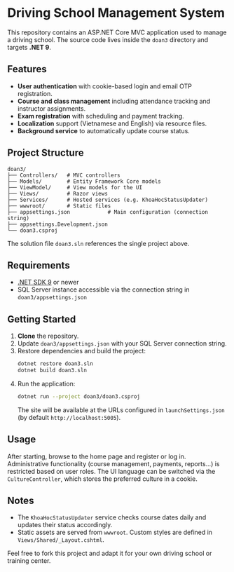 # Driving School Management System

This repository contains an ASP.NET Core MVC application used to manage a driving school. The source code lives inside the `doan3` directory and targets **.NET 9**.

## Features

- **User authentication** with cookie-based login and email OTP registration.
- **Course and class management** including attendance tracking and instructor assignments.
- **Exam registration** with scheduling and payment tracking.
- **Localization** support (Vietnamese and English) via resource files.
- **Background service** to automatically update course status.

## Project Structure

```
doan3/
├── Controllers/   # MVC controllers
├── Models/        # Entity Framework Core models
├── ViewModel/     # View models for the UI
├── Views/         # Razor views
├── Services/      # Hosted services (e.g. KhoaHocStatusUpdater)
├── wwwroot/       # Static files
├── appsettings.json            # Main configuration (connection string)
├── appsettings.Development.json
└── doan3.csproj
```

The solution file `doan3.sln` references the single project above.

## Requirements

- [.NET SDK 9](https://dotnet.microsoft.com/en-us/download) or newer
- SQL Server instance accessible via the connection string in `doan3/appsettings.json`

## Getting Started

1. **Clone** the repository.
2. Update `doan3/appsettings.json` with your SQL Server connection string.
3. Restore dependencies and build the project:
   ```bash
   dotnet restore doan3.sln
   dotnet build doan3.sln
   ```
4. Run the application:
   ```bash
   dotnet run --project doan3/doan3.csproj
   ```
   The site will be available at the URLs configured in `launchSettings.json` (by default `http://localhost:5005`).

## Usage

After starting, browse to the home page and register or log in. Administrative functionality (course management, payments, reports…) is restricted based on user roles. The UI language can be switched via the `CultureController`, which stores the preferred culture in a cookie.

## Notes

- The `KhoaHocStatusUpdater` service checks course dates daily and updates their status accordingly.
- Static assets are served from `wwwroot`. Custom styles are defined in `Views/Shared/_Layout.cshtml`.

Feel free to fork this project and adapt it for your own driving school or training center.
